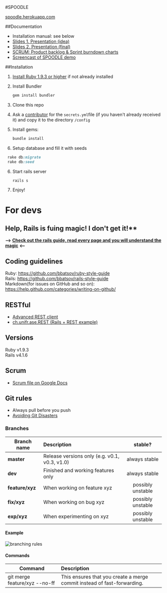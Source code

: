 #SPOODLE

[spoodle.herokuapp.com](http://spoodle.herokuapp.com)

##Documentation
* Installation manual: see below
* [Slides 1. Presentation (idea)](/doc/idea_spoodle_presentation.ppt)
* [Slides 2. Presentation (final)](/doc/final_spoodle_presentation.ppt)
* [SCRUM: Product backlog & Sprint burndown charts](/doc/SCRUM.xls)
* [Screencast of SPOODLE demo](https://www.dropbox.com/s/koop915sjd4vc19/SPOODLE_SCREENCAST.mov?dl=0)

##Installation
1. [Install Ruby 1.9.3 or higher](https://www.ruby-lang.org/en/documentation/installation/) if not already installed
2. Install Bundler

   ```ruby
   gem install bundler
   ```

3. Clone this repo

4. Ask a [contributor](https://github.com/ASE-2014/spoodle/graphs/contributors) for the ```secrets.yml```file (if you haven't already received it) and copy it to the directory  ```/config```

4. Install gems:

   ```ruby
   bundle install
   ```

5. Setup database and fill it with seeds

  ```ruby
   rake db:migrate
   rake db:seed
   ```

6. Start rails server

   ```ruby
   rails s
   ```

7. Enjoy!

# For devs

## **Help, Rails is fu**ing magic! I don't get it!**
**-->** [**Check out the rails guide, read every page and you will understand the magic**](http://guides.rubyonrails.org/index.html) **<--**

## Coding guidelines
Ruby: https://github.com/bbatsov/ruby-style-guide  
Rails: https://github.com/bbatsov/rails-style-guide  
Markdown(for issues on GitHub and so on): https://help.github.com/categories/writing-on-github/


## RESTful
* [Advanced REST client](https://chrome.google.com/webstore/detail/advanced-rest-client/hgmloofddffdnphfgcellkdfbfbjeloo?utm_source=gmail)
* [ch.unifr.ase.REST (Rails + REST example)](https://github.com/aruppen/ch.unifr.ase.REST)


## Versions
Ruby v1.9.3  
Rails v4.1.6


## Scrum
* [Scrum file on Google Docs](https://docs.google.com/spreadsheets/d/1fUCD3_R0JQMdiDByQR-dAFa5DUAPoTSOcI2_9BJnZ14/edit#gid=0)


## Git rules
* Always pull before you push  
* [Avoiding Git Disasters](http://randyfay.com/content/avoiding-git-disasters-gory-story)

### Branches
| Branch name | Description | stable? |
| ------------- |:-------------| :-----:|
| **master** | Release versions only (e.g. v0.1, v0.3, v1.0) | always stable |
| **dev** | Finished and working features only | always stable |
| **feature/xyz** | When working on feature xyz | possibly unstable |
| **fix/xyz** | When working on bug xyz | possibly unstable |
| **exp/xyz** | When experimenting on xyz | possibly unstable |

#### Example
![branching rules](http://www.rittmanmead.com/wp-content/uploads/2013/07/git-branch1.png)

#### Commands
|Command | Description |
| ------ | :---------- |
| git merge feature/xyz --no-ff | This ensures that you create a merge commit instead of fast-forwarding. |
